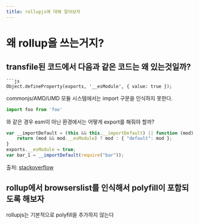 ```yaml
---
title: rollupjs에 대해 알아보자
---
```

# 왜 rollup을 쓰는거지?


## transfile된 코드에서 다음과 같은 코드는 왜 있는것일까?

```
```js
Object.defineProperty(exports, '__esModule', { value: true });
```

commonjs/AMD/UMD 모듈 시스템에서는 import 구문을 인식하지 못한다. 

```js
import foo from 'foo'
```

와 같은 경우 esm이 아닌 환경에서는 어떻게 export를 해줘야 할까?

```javascript
var __importDefault = (this && this.__importDefault) || function (mod) {
    return (mod && mod.__esModule) ? mod : { "default": mod };
}
exports.__esModule = true;
var bar_1 = __importDefault(require("bar"));
```
출처: [stackoverflow](https://stackoverflow.com/questions/50943704/whats-the-purpose-of-object-definepropertyexports-esmodule-value-0)

## rollup에서 browserslist를 인식해서 polyfill이 포함되도록 해보자

rollupjs는 기본적으로 polyfill을 추가하지 않는다